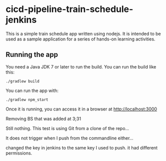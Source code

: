 # cicd-pipeline-train-schedule-jenkins

This is a simple train schedule app written using nodejs. It is intended to be used as a sample application for a series of hands-on learning activities.

## Running the app

You need a Java JDK 7 or later to run the build. You can run the build like this:

    ./gradlew build

You can run the app with:

    ./gradlew npm_start

Once it is running, you can access it in a browser at [http://localhost:3000](http://localhost:3000)

Removing BS that was added at 3;31

Still nothing. This test is using Git from a clone of the repo...

It does not trigger when I push from the commandline either...

changed the key in jenkins to the same key I used to push. it had different permissions.
